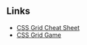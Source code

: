 ## Links
* [CSS Grid Cheat Sheet](https://grid.malven.co/)
* [CSS Grid Game](https://cssgridgarden.com/)
